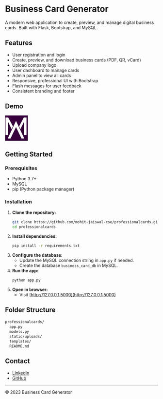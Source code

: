 # Business Card Generator

A modern web application to create, preview, and manage digital business cards. Built with Flask, Bootstrap, and MySQL.

## Features
- User registration and login
- Create, preview, and download business cards (PDF, QR, vCard)
- Upload company logo
- User dashboard to manage cards
- Admin panel to view all cards
- Responsive, professional UI with Bootstrap
- Flash messages for user feedback
- Consistent branding and footer

## Demo
![Business Card Generator Screenshot](static/uploads/logo.jpg)

## Getting Started

### Prerequisites
- Python 3.7+
- MySQL
- pip (Python package manager)

### Installation
1. **Clone the repository:**
   ```bash
   git clone https://github.com/mohit-jaiswal-cse/professionalcards.git
   cd professionalcards
   ```
2. **Install dependencies:**
   ```bash
   pip install -r requirements.txt
   ```
3. **Configure the database:**
   - Update the MySQL connection string in `app.py` if needed.
   - Create the database `business_card_db` in MySQL.
4. **Run the app:**
   ```bash
   python app.py
   ```
5. **Open in browser:**
   - Visit [http://127.0.0.1:5000](http://127.0.0.1:5000)

## Folder Structure
```
professionalcards/
  app.py
  models.py
  static/uploads/
  templates/
  README.md
```

## Contact
- [LinkedIn](https://www.linkedin.com/in/mohitjaiswal-cse/)
- [GitHub](https://github.com/mohit-jaiswal-cse)

---

© 2023 Business Card Generator 